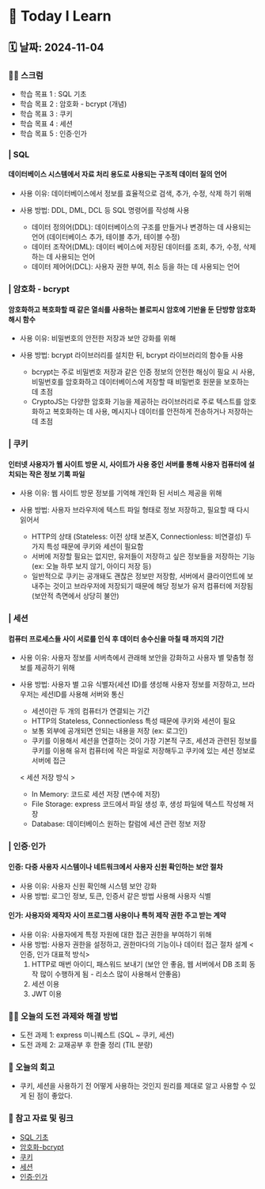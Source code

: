 # 📝 Today I Learn

## 🗓️ 날짜: 2024-11-04

### 🙏🏻 스크럼
- 학습 목표 1 : SQL 기초
- 학습 목표 2 : 암호화 - bcrypt (개념)
- 학습 목표 3 : 쿠키
- 학습 목표 4 : 세션
- 학습 목표 5 : 인증·인가


### | SQL
#### 데이터베이스 시스템에서 자료 처리 용도로 사용되는 구조적 데이터 질의 언어
- 사용 이유: 데이터베이스에서 정보를 효율적으로 검색, 추가, 수정, 삭제 하기 위해
- 사용 방법: DDL, DML, DCL 등 SQL 명령어를 작성해 사용

    - 데이터 정의어(DDL): 데이터베이스의 구조를 만들거나 변경하는 데 사용되는 언어 (데이터베이스 추가, 테이블 추가, 테이블 수정)
    - 데이터 조작어(DML): 데이터 베이스에 저장된 데이터를 조회, 추가, 수정, 삭제하는 데 사용되는 언어
    - 데이터 제어어(DCL): 사용자 권한 부여, 취소 등을 하는 데 사용되는 언어
 

 ### | 암호화 - bcrypt
 #### 암호화하고 복호화할 때 같은 열쇠를 사용하는 블로피시 암호에 기반을 둔 단방향 암호화 해시 함수
 - 사용 이유: 비밀번호의 안전한 저장과 보안 강화를 위해
 - 사용 방법: bcrypt 라이브러리를 설치한 뒤, bcrypt 라이브러리의 함수들 사용

    - bcrypt는 주로 비밀번호 저장과 같은 인증 정보의 안전한 해싱이 필요 시 사용, 비밀번호를 암호화하고 데이터베이스에 저장할 때 비밀번호 원문을 보호하는 데 초점
    - CryptoJS는 다양한 암호화 기능을 제공하는 라이브러리로 주로 텍스트를 암호화하고 복호화하는 데 사용, 메시지나 데이터를 안전하게 전송하거나 저장하는 데 초점
 

### | 쿠키
#### 인터넷 사용자가 웹 사이트 방문 시, 사이트가 사용 중인 서버를 통해 사용자 컴퓨터에 설치되는 작은 정보 기록 파일
- 사용 이유: 웹 사이트 방문 정보를 기억해 개인화 된 서비스 제공을 위해 
- 사용 방법: 사용자 브라우저에 텍스트 파일 형태로 정보 저장하고, 필요할 때 다시 읽어서

    - HTTP의 상태 (Stateless: 이전 상태 보존X, Connectionless: 비연결성) 두가지 특성 때문에 쿠키와 세션이 필요함
    - 서버에 저장할 필요는 없지만, 유저들이 저장하고 싶은 정보들을 저장하는 기능 (ex: 오늘 하루 보지 않기, 아이디 저장 등)
    - 일반적으로 쿠키는 공개돼도 괜찮은 정보만 저장함, 서버에서 클라이언트에 보내주는 것이고 브라우저에 저장되기 때문에 해당 정보가 유저 컴퓨터에 저장됨 (보안적 측면에서 상당히 불안)


### | 세션
#### 컴퓨터 프로세스들 사이 서로를 인식 후 데이터 송수신을 마칠 때 까지의 기간
- 사용 이유: 사용자 정보를 서버측에서 관래해 보안을 강화하고 사용자 별 맞춤형 정보를 제공하기 위해
- 사용 방법: 사용자 별 고유 식별자(세션 ID)를 생성해 사용자 정보를 저장하고, 브라우저는 세션ID를 사용해 서버와 통신

    - 세션이란 두 개의 컴퓨터가 연결되는 기간
    - HTTP의 Stateless, Connectionless 특성 때문에 쿠키와 세션이 필요
    - 보통 외부에 공개되면 안되는 내용을 저장 (ex: 로그인)
    - 쿠키를 이용해서 세션을 연결하는 것이 가장 기본적 구조, 세션과 관련된 정보를 쿠키를 이용해 유저 컴퓨터에 작은 파일로 저장해두고 쿠키에 있는 세션 정보로 서버에 접근

    < 세션 저장 방식 >
    - In Memory: 코드로 세션 저장 (변수에 저장)
    - File Storage: express 코드에서 파일 생성 후, 생성 파일에 텍스트 작성해 저장
    - Database: 데이터베이스 원하는 칼럼에 세션 관련 정보 저장


### | 인증·인가
#### 인증: 다중 사용자 시스템이나 네트워크에서 사용자 신원 확인하는 보안 절차
- 사용 이유: 사용자 신원 확인해 시스템 보안 강화
- 사용 방법: 로그인 정보, 토큰, 인증서 같은 방법 사용해 사용자 식별
#### 인가: 사용자와 제작자 사이 프로그램 사용이나 특허 제작 권한 주고 받는 계약 
- 사용 이유: 사용자에게 특정 자원에 대한 접근 권한을 부여하기 위해
- 사용 방법: 사용자 권한을 설정하고, 권한마다의 기능이나 데이터 접근 절차 설계 
    <인증, 인가 대표적 방식>
    1. HTTP로 매번 아이디, 패스워드 보내기 (보안 안 좋음, 웹 서버에서 DB 조회 동작 많이 수행하게 됨 - 리소스 많이 사용해서 안좋음)
    2. 세션 이용
    3. JWT 이용


### ✊🏻 오늘의 도전 과제와 해결 방법
- 도전 과제 1: express 미니퀘스트 (SQL ~ 쿠키, 세션)
- 도전 과제 2: 교재공부 후 한줄 정리 (TIL 분량)


### 💭 오늘의 회고
- 쿠키, 세션을 사용하기 전 어떻게 사용하는 것인지 원리를 제대로 알고 사용할 수 있게 된 점이 좋았다.


### 🔗 참고 자료 및 링크
- [SQL 기초](https://www.notion.so/adapterz/SQL-12d394a4806180e48162dbdab3fc16b3?pvs=4)
- [암호화-bcrypt](https://www.notion.so/adapterz/bcrypt-v-12d394a4806180bd8349d40ba9cd8d91?pvs=4)
- [쿠키](https://www.notion.so/adapterz/12d394a480618038971ef27cccadde96?pvs=4)
- [세션](https://www.notion.so/adapterz/12d394a480618000896ad817e6cf2cba?pvs=4)
- [인증·인가](https://www.notion.so/adapterz/12d394a4806180c48dd4c80dc6fc9f0d?pvs=4)
